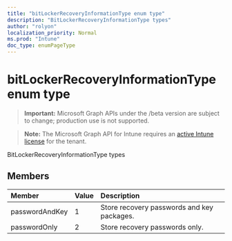 ```yaml
---
title: "bitLockerRecoveryInformationType enum type"
description: "BitLockerRecoveryInformationType types"
author: "rolyon"
localization_priority: Normal
ms.prod: "Intune"
doc_type: enumPageType
---
```


# bitLockerRecoveryInformationType enum type

> **Important:** Microsoft Graph APIs under the /beta version are subject to change; production use is not supported.

> **Note:** The Microsoft Graph API for Intune requires an [active Intune license](https://go.microsoft.com/fwlink/?linkid=839381) for the tenant.

BitLockerRecoveryInformationType types

## Members
|Member|Value|Description|
|:---|:---|:---|
|passwordAndKey|1|Store recovery passwords and key packages.|
|passwordOnly|2|Store recovery passwords only.|





